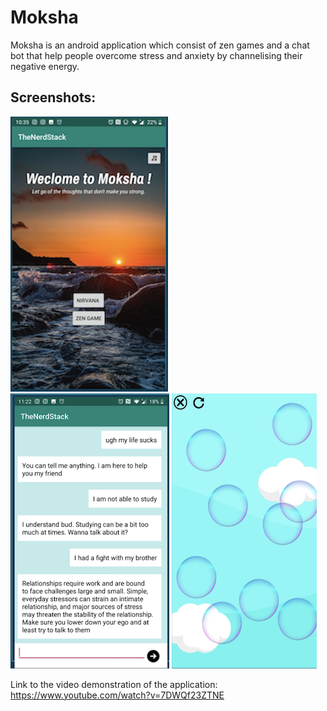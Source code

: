 # Moksha
Moksha is an android application which consist of zen games and a chat bot that help people overcome stress and anxiety by channelising their negative energy.
## Screenshots:
![Alt text](https://github.com/ShivalikaGoel/Moksha/blob/main/AppImages/Mainpage.png?raw=true "Title")
![Alt text](https://github.com/ShivalikaGoel/Moksha/blob/main/AppImages/bot.png?raw=true "Title")
![Alt text](https://github.com/ShivalikaGoel/Moksha/blob/main/AppImages/bubblepop.png?raw=true "Title")

Link to the video demonstration of the application:
https://www.youtube.com/watch?v=7DWQf23ZTNE
